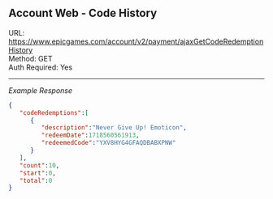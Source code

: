 ## Account Web - Code History

URL: https://www.epicgames.com/account/v2/payment/ajaxGetCodeRedemptionHistory \
Method: GET \
Auth Required: Yes

---

_Example Response_

```json
{
   "codeRedemptions":[
      {
         "description":"Never Give Up! Emoticon",
         "redeemDate":1718560561913,
         "redeemedCode":"YXV8HYG4GFAQDBABXPNW"
      }
   ],
   "count":10,
   "start":0,
   "total":0
}
```
